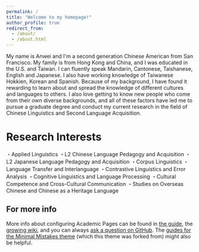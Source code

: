 ```yaml
---
permalink: /
title: "Welcome to my homepage!"
author_profile: true
redirect_from: 
  - /about/
  - /about.html
---
```


My name is Anwei and I'm a second generation Chinese American from San Francisco. My family is from Hong Kong and China, and I was educated in the U.S. and Taiwan. I can fluently speak Mandarin, Cantonese, Taishanese, English and Japanese. I also have working knowledge of Taiwanese Hokkien, Korean and Spanish. Because of my background, I have found it rewarding to learn about and spread the knowledge of different cultures and languages to others. I also love getting to know new people who come from their own diverse backgrounds, and all of these factors have led me to pursue a graduate degree and conduct my current research in the field of Chinese Linguistics and Second Language Acquisition.

Research Interests
======
・Applied Linguistics
・L2 Chinese Language Pedagogy and Acquisition
・L2 Japanese Language Pedagogy and Acquisition
・Corpus Linguistics
・Language Transfer and Interlanguage
・Contrastive Linguistics and Error Analysis
・Cognitive Linguistics and Language Processing
・Cultural Competence and Cross-Cultural Communication
・Studies on Overseas Chinese and Chinese as a Heritage Language

For more info
------
More info about configuring Academic Pages can be found in [the guide](https://academicpages.github.io/markdown/), the [growing wiki](https://github.com/academicpages/academicpages.github.io/wiki), and you can always [ask a question on GitHub](https://github.com/academicpages/academicpages.github.io/discussions). The [guides for the Minimal Mistakes theme](https://mmistakes.github.io/minimal-mistakes/docs/configuration/) (which this theme was forked from) might also be helpful.
